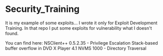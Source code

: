 # Security_Training

It is my example of some exploits... I wrote it only for Exploit Development Training.
In that repo I put some exploits for vulnerability what I doesn't found.

You can find here:
NSClient++ 0.5.2.35 - Privilege Escalation
Stack-based buffer overflow in DVD X Player 4.1
NVMS 1000 - Directory Traversal 
